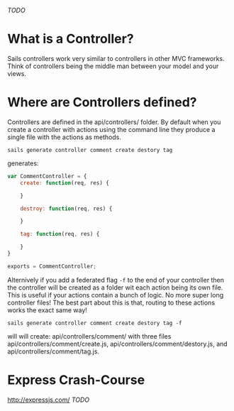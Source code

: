 _TODO_

# What is a Controller?
Sails controllers work very similar to controllers in other MVC frameworks. Think of controllers
being the middle man between your model and your views. 

# Where are Controllers defined?
Controllers are defined in the api/controllers/ folder. By default when you create a controller with
actions using the command line they produce a single file with the actions as methods.

```
sails generate controller comment create destory tag
```
generates:
```javascript
var CommentController = {
	create: function(req, res) {

	}

	destroy: function(req, res) {

	}

	tag: function(req, res) {

	}
}

exports = CommentController;
```

Alternively if you add a federated flag ```-f``` to the end of your controller then the controller will 
be created as a folder wit each action being its own file. This is useful if your actions contain
a bunch of logic. No more super long controller files! The best part about this is that, routing to
these actions works the exact same way!

```
sails generate controller comment create destory tag -f
```
will will create:
api/controllers/comment/ with three files api/controllers/comment/create.js,
api/controllers/comment/destory.js, and
api/controllers/comment/tag.js.
 
# Express Crash-Course
http://expressjs.com/
_TODO_

